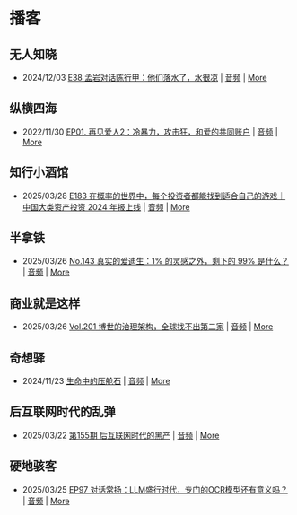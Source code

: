 # 播客

## 无人知晓
- 2024/12/03 [E38 孟岩对话陈行甲：他们落水了，水很凉](https://www.xiaoyuzhoufm.com/episode/674993fcc3b2a2f334681d1c) | [音频](https://dts-api.xiaoyuzhoufm.com/track/611719d3cb0b82e1df0ad29e/674993fcc3b2a2f334681d1c/media.xyzcdn.net/ltQLGAGNRRRTiQZqd_ZmhAAewLcp.m4a) | [More](channels/%E6%97%A0%E4%BA%BA%E7%9F%A5%E6%99%93.md)

## 纵横四海
- 2022/11/30 [EP01. 再见爱人2：冷暴力，攻击狂，和爱的共同账户](https://www.ximalaya.com/sound/592716797) | [音频](https://aod.cos.tx.xmcdn.com/storages/26c6-audiofreehighqps/E9/4E/GKwRIUEHXOodAq7-QQHYdhCw-aacv2-48K.m4a) | [More](channels/%E7%BA%B5%E6%A8%AA%E5%9B%9B%E6%B5%B7.md)

## 知行小酒馆
- 2025/03/28 [E183 在概率的世界中，每个投资者都能找到适合自己的游戏｜中国大类资产投资 2024 年报上线](https://www.xiaoyuzhoufm.com/episode/67e66f398eecdbeb60b5fcec) | [音频](https://dts-api.xiaoyuzhoufm.com/track/6013f9f58e2f7ee375cf4216/67e66f398eecdbeb60b5fcec/media.xyzcdn.net/6013f9f58e2f7ee375cf4216/lh_EeQ3jyRJY0-ugCAj8gMSXmDBN.m4a) | [More](channels/%E7%9F%A5%E8%A1%8C%E5%B0%8F%E9%85%92%E9%A6%86.md)

## 半拿铁
- 2025/03/26 [No.143 真实的爱迪生：1% 的灵感之外，剩下的 99% 是什么？](https://www.ximalaya.com/sound/826108676) | [音频](https://tk.wavpub.com/WPDL_HgGRvLvprRXDpLpvZBSgEQzkJYWcBMqCyajesQRPJUgAKxgUhWLaXFySnE-c7.m4a) | [More](channels/%E5%8D%8A%E6%8B%BF%E9%93%81.md)

## 商业就是这样
- 2025/03/26 [Vol.201 博世的治理架构，全球找不出第二家](https://www.ximalaya.com/sound/826408901) | [音频](https://aod.cos.tx.xmcdn.com/storages/7d2b-audiofreehighqps/3C/82/GKwRIDoLudOLAPkRIwOHWEv9.m4a) | [More](channels/%E5%95%86%E4%B8%9A%E5%B0%B1%E6%98%AF%E8%BF%99%E6%A0%B7.md)

## 奇想驿
- 2024/11/23 [生命中的压舱石](https://www.xiaoyuzhoufm.com/episode/67403d1d11045e78e5105c6f) | [音频](https://dts-api.xiaoyuzhoufm.com/track/6034daea97755b8fc9c66480/67403d1d11045e78e5105c6f/media.xyzcdn.net/lmERsWF4hFJGK9PjHGzOwQnbz-Ge.m4a) | [More](channels/%E5%A5%87%E6%83%B3%E9%A9%BF.md)

## 后互联网时代的乱弹
- 2025/03/22 [第155期 后互联网时代的黑产](https://hosting.wavpub.cn/pie/ep155/) | [音频](https://tk.wavpub.com/WPDL_uCauzHenLsxvrZsqRteCAzXCtGXZwvPpHdHXXmgGuVxXJddVeKrgmQFBMD-b4.mp3) | [More](channels/%E5%90%8E%E4%BA%92%E8%81%94%E7%BD%91%E6%97%B6%E4%BB%A3%E7%9A%84%E4%B9%B1%E5%BC%B9.md)

## 硬地骇客
- 2025/03/25 [EP97 对话常扬：LLM盛行时代，专门的OCR模型还有意义吗？](https://www.xiaoyuzhoufm.com/episode/67e2a97a243baa293728c47a) | [音频](https://dts-api.xiaoyuzhoufm.com/track/640ee2438be5d40013fe4a87/67e2a97a243baa293728c47a/media.xyzcdn.net/640ee2438be5d40013fe4a87/lkOS2dKfZF1EzrGfyEe7xJ7iyejy.m4a) | [More](channels/%E7%A1%AC%E5%9C%B0%E9%AA%87%E5%AE%A2.md)

